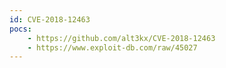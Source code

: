 ```yaml
---
id: CVE-2018-12463
pocs:
    - https://github.com/alt3kx/CVE-2018-12463
    - https://www.exploit-db.com/raw/45027
---
```


